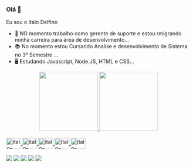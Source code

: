 ### Olá 👋

Eu sou o Italo Delfino

- 🔭 NO momento trabalho como gerente de suporte e estou rmigrando minha carreira para área de desenvolvimento...
- 📚 No momento estou Cursando Analise e desenvolvimento de Sistema no 3° Semestre ...
- 🖥️ Estudando  Javascript, Node.JS, HTML e CSS...





<div align="center">
  <a href="https://github.com/italodelfino">
  <img height="160em" src="https://github-readme-stats.vercel.app/api?username=italodelfino&show_icons=true&theme=chartreuse-dark&include_all_commits=true&count_private=true"/>
  <img height="160em" src="https://github-readme-stats.vercel.app/api/top-langs/?username=italodelfino&layout=compact&langs_count=7&theme=chartreuse-dark"/>
    
    
</div>

  
  <div style="display: inline_block"><br>
    <img align="center" alt="italo-Javascript" height="30" width="40" src="https://icongr.am/devicon/javascript-original.svg?size=128&color=currentColor">
    <img align="center" alt="italo-node.js" height="30" width="40" src="https://icongr.am/devicon/nodejs-original-wordmark.svg?size=128&color=currentColor">
    <img align="center" alt="italo-HTML" height="30" width="40" src="https://icongr.am/devicon/html5-original-wordmark.svg?size=128&color=currentColor">
    <img align="center" alt="italo-CSS" height="30" width="40" src="https://icongr.am/devicon/css3-original-wordmark.svg?size=128&color=currentColor">    
    <img align="center" alt="italo-mysql" height="30" width="40" src="https://cdn.jsdelivr.net/gh/devicons/devicon/icons/mysql/mysql-original-wordmark.svg" />
  
  

</div>

  
  
  
  </div> 
    
<div style="display: inline_block"><br>   
<a href="https://discord.gg/italodelfino#4420" target="_blank"><img src="https://img.shields.io/badge/Discord-7289DA?style=for-the-badge&logo=discord&logoColor=white" target="_blank"></a> 
<a href="https://www.linkedin.com/in/italo-martins-859000115" target="_blank"><img src="https://img.shields.io/badge/-LinkedIn-%230077B5?style=for-the-badge&logo=linkedin&logoColor=white" target="_blank"></a> 
<a href="https://web.whatsapp.com/+5585985817152" target="_blank"><img src=https://img.shields.io/badge/WhatsApp-25D366?style=for-the-badge&logo=whatsapp&logoColor=white></a>  
<a href="mailto:italo_martins@outlook.com" target="_blank"><img src=https://img.shields.io/badge/Microsoft_Outlook-0078D4?style=for-the-badge&logo=microsoft-outlook&logoColor=white></a> 
<a href="https://web.telegram.org/z/+5585985817152" target="_blank"><img src=https://img.shields.io/badge/Telegram-2CA5E0?style=for-the-badge&logo=telegram&logoColor=white></a>
  

  
</div>
